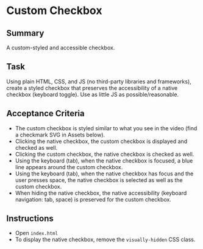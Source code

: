 # Custom Checkbox

## Summary

A custom-styled and accessible checkbox.

## Task

Using plain HTML, CSS, and JS (no third-party libraries and frameworks), create a styled checkbox that preserves the accessibility of a native checkbox (keyboard toggle). Use as little JS as possible/reasonable.

## Acceptance Criteria

- The custom checkbox is styled similar to what you see in the video (find a checkmark SVG in Assets below).
- Clicking the native checkbox, the custom checkbox is displayed and checked as well.
- Clicking the custom checkbox, the native checkbox is checked as well.
- Using the keyboard (tab), when the native checkbox is focused, a blue line appears around the custom checkbox.
- Using the keyboard (tab), when the native checkbox has focus and the user presses space, the native checkbox is selected as well as the custom checkbox.
- When hiding the native checkbox, the native accessibility (keyboard navigation: tab, space) is preserved for the custom checkbox.

## Instructions

- Open `index.html`
- To display the native checkbox, remove the `visually-hidden` CSS class.
